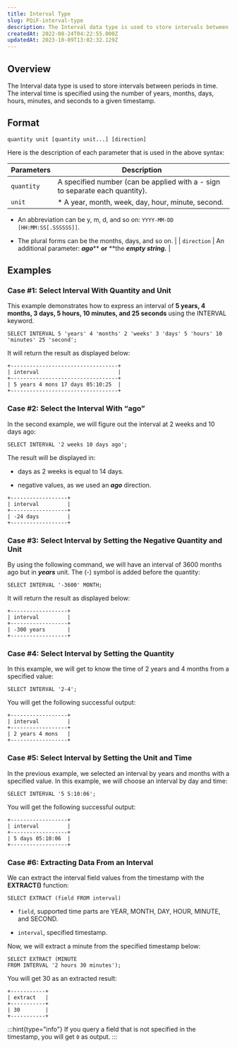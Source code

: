 ```yaml
---
title: Interval Type
slug: PQiF-interval-type
description: The Interval data type is used to store intervals between periods in time and is specified using a given timestamp. Let's look at more details here.
createdAt: 2022-08-24T04:22:55.000Z
updatedAt: 2023-10-09T13:02:32.129Z
---
```


## **Overview**

The Interval data type is used to store intervals between periods in time. The interval time is specified using the number of years, months, days, hours, minutes, and seconds to a given timestamp.

## **Format**

```pgsql
quantity unit [quantity unit...] [direction]  
```

Here is the description of each parameter that is used in the above syntax:

| **Parameters** | **Description**                                                                                                                                                                                       |
| -------------- | ----------------------------------------------------------------------------------------------------------------------------------------------------------------------------------------------------- |
| `quantity`     | A specified number (can be applied with a - sign to separate each quantity).                                                                                                                          |
| `unit`         | *   A year, month, week, day, hour, minute, second.

*   An abbreviation can be y, m, d, and so on: `YYYY-MM-DD [HH:MM:SS[.SSSSSS]]`.

*   The plural forms can be the months, days, and so on.&#x20; |
| `direction`    | An additional parameter: ***ago***** **or** **the ***empty string.***                                                                                                                                 |

## **Examples**

### Case #1: Select Interval With Quantity and Unit

This example demonstrates how to express an interval of **5 years, 4 months, 3 days, 5 hours, 10 minutes, and 25 seconds** using the INTERVAL keyword.

```pgsql
SELECT INTERVAL 5 'years' 4 'months' 2 'weeks' 3 'days' 5 'hours' 10 'minutes' 25 'second';
```

It will return the result as displayed below:

```pgsql
+----------------------------------+
| interval                         | 
+----------------------------------+
| 5 years 4 mons 17 days 05:10:25  |
+----------------------------------+
```

### Case #2: Select the Interval With “ago”

In the second example, we will figure out the interval at 2 weeks and 10 days ago:

```pgsql
SELECT INTERVAL '2 weeks 10 days ago';
```

The result will be displayed in:

*   days as 2 weeks is equal to 14 days.

*   negative values, as we used an ***ago*** direction.&#x20;

```pgsql
+------------------+
| interval         | 
+------------------+
| -24 days         |
+------------------+
```

### Case #3: Select Interval by Setting the Negative Quantity and Unit

By using the following command, we will have an interval of 3600 months ago but in ***years*** unit. The (-) symbol is added before the quantity:

```pgsql
SELECT INTERVAL '-3600' MONTH;
```

It will return the result as displayed below:

```pgsql
+------------------+
| interval         | 
+------------------+
| -300 years       |
+------------------+
```

### Case #4: Select Interval by Setting the Quantity

In this example, we will get to know the time of 2 years and 4 months from a specified value:&#x20;

```pgsql
SELECT INTERVAL '2-4';
```

You will get the following successful output:&#x20;

```pgsql
+------------------+
| interval         | 
+------------------+
| 2 years 4 mons   |
+------------------+
```

### Case #5: Select Interval by Setting the Unit and Time

In the previous example, we selected an interval by years and months with a specified value. In this example, we will choose an interval by day and time:

```pgsql
SELECT INTERVAL '5 5:10:06';
```

You will get the following successful output:&#x20;

```pgsql
+------------------+
| interval         | 
+------------------+
| 5 days 05:10:06  |
+------------------+
```

### Case #6: Extracting Data From an Interval

We can extract the interval field values from the timestamp with the **EXTRACT()** function:

```pgsql
SELECT EXTRACT (field FROM interval)
```

*   `field`, supported time parts are YEAR, MONTH, DAY, HOUR, MINUTE, and SECOND.

*   `interval`, specified timestamp.

Now, we will extract a minute from the specified timestamp below:

```pgsql
SELECT EXTRACT (MINUTE
FROM INTERVAL '2 hours 30 minutes');
```

You will get 30 as an extracted result:&#x20;

```pgsql
+-----------+
| extract   | 
+-----------+
| 30        |
+-----------+
```

:::hint{type="info"}
If you query a field that is not specified in the timestamp, you will get `0` as output.
:::

